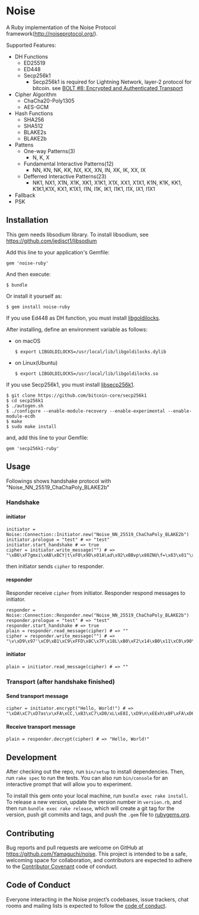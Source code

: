 # Noise

A Ruby implementation of the Noise Protocol framework(http://noiseprotocol.org/).

Supported Features:

* DH Functions
    * ED25519
    * ED448
    * Secp256k1
        * Secp256k1 is required for Lightning Network, layer-2 protocol for bitcoin. see [BOLT #8: Encrypted and Authenticated Transport](https://github.com/lightningnetwork/lightning-rfc/blob/master/08-transport.md)
* Cipher Algorithm
    * ChaCha20-Poly1305
    * AES-GCM
* Hash Functions
    * SHA256
    * SHA512
    * BLAKE2s
    * BLAKE2b
* Pattens
    * One-way Patterns(3)
        * N, K, X
    * Fundamental Interactive Patterns(12)
        * NN, KN, NK, KK, NX, KX, XN, IN, XK, IK, XX, IX
    * Defferred Interactive Patterns(23)
        * NK1, NX1, X1N, X1K, XK1, X1K1, X1X, XX1, X1X1, K1N, K1K, KK1, K1K1,K1X, KX1, K1X1, I1N, I1K, IK1, I1K1, I1X, IX1, I1X1
* Fallback
* PSK

## Installation

This gem needs libsodium library.
To install libsodium, see https://github.com/jedisct1/libsodium

Add this line to your application's Gemfile:

```
gem 'noise-ruby'
```

And then execute:

    $ bundle

Or install it yourself as:

    $ gem install noise-ruby

If you use Ed448 as DH function, you must install [libgoldilocks](https://github.com/otrv4/libgoldilocks).

After installing, define an environment variable as follows:

   * on macOS
      
         $ export LIBGOLDILOCKS=/usr/local/lib/libgoldilocks.dylib

   * on Linux(Ubuntu)
   
         $ export LIBGOLDILOCKS=/usr/local/lib/libgoldilocks.so

If you use Secp256k1, you must install [libsecp256k1](https://github.com/bitcoin-core/secp256k1).

    $ git clone https://github.com/bitcoin-core/secp256k1
    $ cd secp256k1
    $ ./autogen.sh
    $ ./configure --enable-module-recovery --enable-experimental --enable-module-ecdh
    $ make
    $ sudo make install

and, add this line to your Gemfile:

```
gem 'secp256k1-ruby'
```

## Usage

Followings shows handshake protocol with "Noise_NN_25519_ChaChaPoly_BLAKE2b"

### Handshake

#### initiator

```
initiator = Noise::Connection::Initiator.new("Noise_NN_25519_ChaChaPoly_BLAKE2b")
initiator.prologue = "test" # => "test"
initiator.start_handshake # => true
cipher = initiator.write_message("") # => "\xB6\xF7gmxi\xAB\xBCY|t\xF0\x9D\x01A\ad\x92\xBBvp\x80ZNU\f=\x83\x81^\xFD\x15"
```

then initiator sends `cipher` to responder.

#### responder

Responder receive `cipher` from initiator.
Responder respond messages to initiator.

```
responder = Noise::Connection::Responder.new("Noise_NN_25519_ChaChaPoly_BLAKE2b")
responder.prologue = "test" # => "test"
responder.start_handshake # => true
plain = responder.read_message(cipher) # => ""
cipher = responder.write_message("") # => "\v\xD9\x97'\xC0\xB1\xC9\xFFD\x8C\x7F\x18L\xB0\xF2\x14\xB0\x11\xC0\x90\xAAZ\xE1\x03\x17z)\xB81/5L\x16\xE3\xD1\xBE<{\xB8\xBB\xD6\xF1\x00\x10]\x99=\xD7"
```


#### initiator

```
plain = initiator.read_message(cipher) # => ""
```

### Transport (after handshake finished)

#### Send transport message 

```
cipher = initiator.encrypt("Hello, World!") # => "\xDA\xC7\xD7as\v\xFA\xCC,\xB3\xC7\xD0/xL\xE8I,\xD9\n\xEExh\x8F\xFA\xD6\x01\x99W"
```

#### Receive transport message

```
plain = responder.decrypt(cipher) # => "Hello, World!"
```

## Development

After checking out the repo, run `bin/setup` to install dependencies. Then, run `rake spec` to run the tests. You can also run `bin/console` for an interactive prompt that will allow you to experiment.

To install this gem onto your local machine, run `bundle exec rake install`. To release a new version, update the version number in `version.rb`, and then run `bundle exec rake release`, which will create a git tag for the version, push git commits and tags, and push the `.gem` file to [rubygems.org](https://rubygems.org).

## Contributing

Bug reports and pull requests are welcome on GitHub at https://github.com/Yamaguchi/noise. This project is intended to be a safe, welcoming space for collaboration, and contributors are expected to adhere to the [Contributor Covenant](http://contributor-covenant.org) code of conduct.

## Code of Conduct

Everyone interacting in the Noise project’s codebases, issue trackers, chat rooms and mailing lists is expected to follow the [code of conduct](https://github.com/Yamaguchi/noise/blob/master/CODE_OF_CONDUCT.md).
